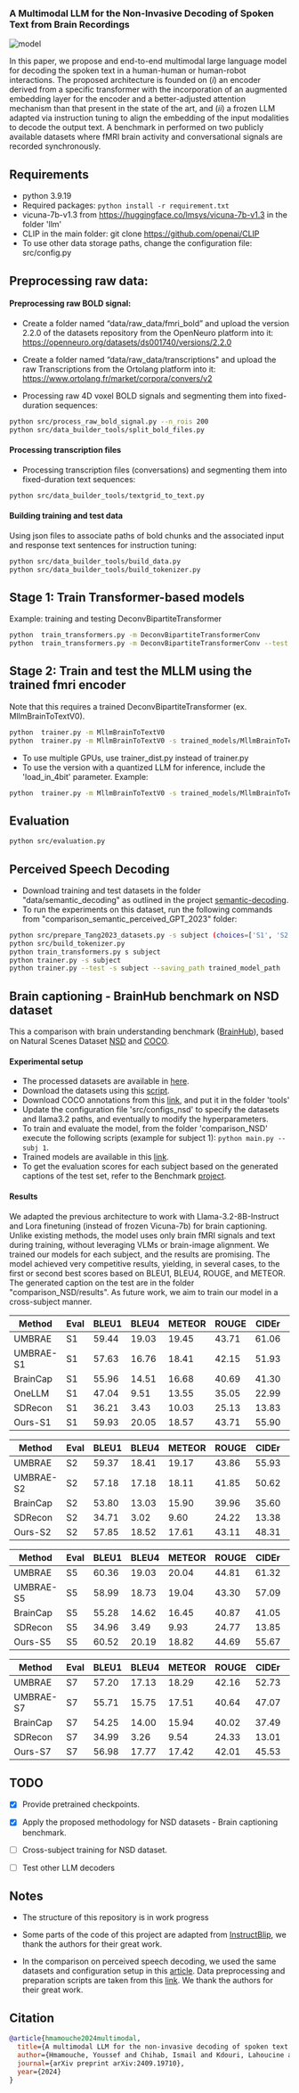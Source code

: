 ### A Multimodal LLM for the Non-Invasive Decoding of Spoken Text from Brain Recordings


![model](figs/overview_1.png)

 In this paper, we propose and end-to-end multimodal large language model for decoding the spoken text in a human-human or human-robot interactions. The proposed architecture is founded on  ($i$) an encoder derived from a specific transformer with the incorporation of an augmented embedding layer for the encoder and a better-adjusted attention mechanism than that present in the state of the art, and ($ii$) a frozen LLM adapted via instruction tuning to align the embedding of the input modalities to decode the output text. A benchmark in performed on two publicly available datasets where fMRI brain activity and conversational signals are recorded synchronously.

## Requirements

* python 3.9.19
* Required packages:  ```python install -r requirement.txt```
* vicuna-7b-v1.3 from https://huggingface.co/lmsys/vicuna-7b-v1.3 in the folder 'llm'
* CLIP in the main folder: git clone https://github.com/openai/CLIP
* To use other data storage paths, change the configuration file: src/config.py

## Preprocessing raw data:
#### Preprocessing raw BOLD signal:

* Create a folder named “data/raw_data/fmri_bold” and upload the version 2.2.0 of the datasets repository from the OpenNeuro platform into it:
https://openneuro.org/datasets/ds001740/versions/2.2.0

* Create a folder named “data/raw_data/transcriptions" and upload  the raw Transcriptions from the Ortolang platform into it:
https://www.ortolang.fr/market/corpora/convers/v2


* Processing raw 4D voxel BOLD signals and segmenting them into fixed-duration sequences:
```bash
python src/process_raw_bold_signal.py --n_rois 200
python src/data_builder_tools/split_bold_files.py
```

#### Processing transcription files
* Processing transcription files (conversations) and segmenting them into fixed-duration text sequences:
```bash
python src/data_builder_tools/textgrid_to_text.py
```

#### Building training and test data
Using json files to associate paths of bold chunks and the associated input and response text sentences for instruction tuning:
```bash
python src/data_builder_tools/build_data.py
python src/data_builder_tools/build_tokenizer.py
```


## Stage 1: Train Transformer-based models

Example: training and testing DeconvBipartiteTransformer
```bash
python  train_transformers.py -m DeconvBipartiteTransformerConv
python  train_transformers.py -m DeconvBipartiteTransformerConv --test
```   


## Stage 2: Train and test the MLLM using the trained fmri encoder
Note that this requires a trained DeconvBipartiteTransformer (ex. MllmBrainToTextV0).
```bash
python  trainer.py -m MllmBrainToTextV0
python  trainer.py -m MllmBrainToTextV0 -s trained_models/MllmBrainToTextV0_200_spoken_300.pth --test
```

* To use multiple GPUs, use trainer_dist.py instead of trainer.py
* To use the version with a quantized LLM for inference, include the 'load_in_4bit' parameter. Example:

```bash
python  trainer.py -m MllmBrainToTextV0 -s trained_models/MllmBrainToTextV0_200_spoken_300.pth --test --batch_size 16 --load_in_4bit
```   

## Evaluation
```bash
python src/evaluation.py
```

##  Perceived Speech Decoding
* Download training and test datasets in the folder "data/semantic_decoding" as outlined in the project [semantic-decoding](https://github.com/HuthLab/semantic-decoding).
* To run the experiments on this dataset, run the following commands from "comparison_semantic_perceived_GPT_2023" folder:
```bash
python src/prepare_Tang2023_datasets.py -s subject (choices=['S1', 'S2', 'S3'])
python src/build_tokenizer.py
python train_transformers.py s subject
python trainer.py -s subject
python trainer.py --test -s subject --saving_path trained_model_path
```   

##  Brain captioning - BrainHub benchmark on NSD dataset
This a comparison with brain understanding benchmark ([BrainHub](https://github.com/weihaox/BrainHub)), based on Natural Scenes Dataset [NSD](https://naturalscenesdataset.org/) and [COCO](https://cocodataset.org).

#### Experimental setup
- The processed datasets are available in [here](https://huggingface.co/datasets/pscotti/naturalscenesdataset).
- Download the datasets using this [script](https://github.com/weihaox/UMBRAE/blob/main/umbrae/download_data.sh).
- Download COCO annotations from this [link](https://huggingface.co/datasets/pscotti/naturalscenesdataset/blob/main/COCO_73k_annots.npy), and put it in the folder 'tools'
- Update the configuration file 'src/configs_nsd' to specify the datasets and llama3.2 paths, and eventually to modify the hyperparameters.
- To train and evaluate the model, from the folder 'comparison_NSD' execute the following scripts (example for subject 1): ```python main.py --subj 1```.  
- Trained models are available in this [link](https://drive.google.com/file/d/1bzSz4oQY3YDEq7jh7JfsioZ_mgBceBDU/view?usp=sharing).
- To get the evaluation scores for each subject based on the generated captions of the test set, refer to the Benchmark [project](https://github.com/weihaox/BrainHub).

#### Results
We adapted the previous architecture to work with Llama-3.2-8B-Instruct and Lora finetuning (instead of frozen Vicuna-7b) for brain captioning. Unlike existing methods, the model uses only brain fMRI signals and text during training, without leveraging VLMs or brain-image alignment. We trained our models for each subject, and the results are promising.  The model achieved very competitive results, yielding, in several cases, to the first or second best scores based on  BLEU1, BLEU4, ROUGE, and METEOR. The generated caption on the test are in the folder "comparison_NSD/results". As future work, we aim to train our model in a cross-subject manner.


| Method    | Eval | BLEU1 | BLEU4 | METEOR | ROUGE | CIDEr | SPICE | CLIPS | RefCLIPS |
|-----------|------|-------|-------|--------|-------|-------|-------|-------|----------|
| UMBRAE    | S1   | 59.44 | 19.03 | 19.45  | 43.71 | 61.06 | 12.79 | 67.78 | 73.54    |
| UMBRAE-S1 | S1   | 57.63 | 16.76 | 18.41  | 42.15 | 51.93 | 11.83 | 66.44 | 72.12    |
| BrainCap  | S1   | 55.96 | 14.51 | 16.68  | 40.69 | 41.30 | 9.06  | 64.31 | 69.90    |
| OneLLM    | S1   | 47.04 | 9.51  | 13.55  | 35.05 | 22.99 | 6.26  | 54.80 | 61.28    |
| SDRecon   | S1   | 36.21 | 3.43  | 10.03  | 25.13 | 13.83 | 5.02  | 61.07 | 66.36    |
| Ours-S1   | S1   | 59.93 | 20.05 | 18.57  | 43.71 | 55.90 | 10.48 | 63.51 | 69.66    |

| Method    | Eval | BLEU1 | BLEU4 | METEOR | ROUGE | CIDEr | SPICE | CLIPS | RefCLIPS |
|-----------|------|-------|-------|--------|-------|-------|-------|-------|----------|
| UMBRAE    | S2   | 59.37 | 18.41 | 19.17  | 43.86 | 55.93 | 12.08 | 66.46 | 72.36    |
| UMBRAE-S2 | S2   | 57.18 | 17.18 | 18.11  | 41.85 | 50.62 | 11.50 | 64.87 | 71.06    |
| BrainCap  | S2   | 53.80 | 13.03 | 15.90  | 39.96 | 35.60 | 8.47  | 62.48 | 68.19    |
| SDRecon   | S2   | 34.71 | 3.02  | 9.60   | 24.22 | 13.38 | 4.58  | 59.52 | 65.30    |
| Ours-S2   | S2   | 57.85 | 18.52 | 17.61  | 43.11 | 48.31 | 9.74  | 61.55 | 68.01    |

| Method    | Eval | BLEU1 | BLEU4 | METEOR | ROUGE | CIDEr | SPICE | CLIPS | RefCLIPS |
|-----------|------|-------|-------|--------|-------|-------|-------|-------|----------|
| UMBRAE    | S5   | 60.36 | 19.03 | 20.04  | 44.81 | 61.32 | 13.19 | 68.39 | 74.11    |
| UMBRAE-S5 | S5   | 58.99 | 18.73 | 19.04  | 43.30 | 57.09 | 12.70 | 66.48 | 72.69    |
| BrainCap  | S5   | 55.28 | 14.62 | 16.45  | 40.87 | 41.05 | 9.24  | 63.89 | 69.64    |
| SDRecon   | S5   | 34.96 | 3.49  | 9.93   | 24.77 | 13.85 | 5.19  | 60.83 | 66.30    |
| Ours-S5   | S5   | 60.52 | 20.19 | 18.82  | 44.69 | 55.67 | 10.53 | 63.22 | 69.57    |

| Method    | Eval | BLEU1 | BLEU4 | METEOR | ROUGE | CIDEr | SPICE | CLIPS | RefCLIPS |
|-----------|------|-------|-------|--------|-------|-------|-------|-------|----------|
| UMBRAE    | S7   | 57.20 | 17.13 | 18.29  | 42.16 | 52.73 | 11.63 | 65.90 | 71.83    |
| UMBRAE-S7 | S7   | 55.71 | 15.75 | 17.51  | 40.64 | 47.07 | 11.26 | 63.66 | 70.09    |
| BrainCap  | S7   | 54.25 | 14.00 | 15.94  | 40.02 | 37.49 | 8.57  | 62.52 | 68.48    |
| SDRecon   | S7   | 34.99 | 3.26  | 9.54   | 24.33 | 13.01 | 4.74  | 58.68 | 64.59    |
| Ours-S7   | S7   | 56.98 | 17.77 | 17.42  | 42.01 | 45.53 | 9.38  | 60.25 | 67.08    |


## TODO
- [x] Provide pretrained checkpoints.
- [x] Apply the proposed methodology for NSD datasets - Brain captioning benchmark.
- [ ] Cross-subject training for NSD dataset.
- [ ] Test other LLM decoders


## Notes
* The structure of this repository is in work progress
* Some parts of the code of this project are adapted from [InstructBlip](https://github.com/salesforce/LAVIS/blob/main/projects/instructblip/README.md), we thank the authors for their great work.

* In the comparison on perceived speech decoding, we used the same datasets and configuration setup in this [article](https://www.nature.com/articles/s41593-023-01304-9). Data preprocessing and preparation scripts are taken from this [link](https://github.com/HuthLab/semantic-decoding). We thank the authors for their great work.


## Citation
```bibtex
@article{hmamouche2024multimodal,
  title={A multimodal LLM for the non-invasive decoding of spoken text from brain recordings},
  author={Hmamouche, Youssef and Chihab, Ismail and Kdouri, Lahoucine and Seghrouchni, Amal El Fallah},
  journal={arXiv preprint arXiv:2409.19710},
  year={2024}
}
```

